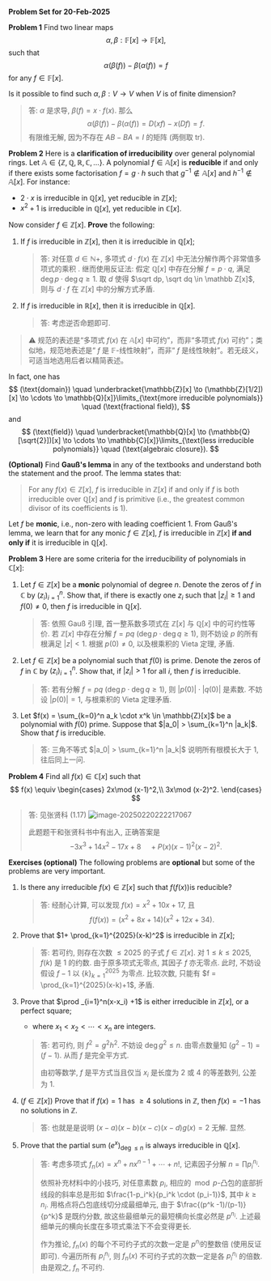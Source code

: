 **Problem Set for 20-Feb-2025**

**Problem 1** Find two linear maps 
$$
\alpha, \beta : \mathbb{F}[x] \to \mathbb{F}[x],
$$
such that 
$$
\alpha(\beta(f)) - \beta(\alpha(f)) = f
$$
for any $f \in \mathbb{F}[x]$. 

Is it possible to find such $\alpha, \beta : V \to V$ when $V$​ is of finite dimension?

> 答: $\alpha$ 是求导, $\beta(f) = x\cdot f(x)$. 那么 
> $$
> \alpha (\beta (f)) - \beta (\alpha (f)) = D(xf) - x(Df) = f.
> $$
> 有限维无解, 因为不存在 $AB-BA=I$ 的矩阵 (两侧取 $\mathrm{tr}$). 

**Problem 2** Here is a **clarification of irreducibility** over general polynomial rings. Let $\mathbb{A} \in \{\mathbb{Z}, \mathbb{Q}, \mathbb{R}, \mathbb{C}, \ldots\}$. A polynomial $f \in \mathbb{A}[x]$ is **reducible** if and only if there exists some factorisation $f = g \cdot h$ such that $g^{-1} \notin \mathbb A[x]$ and $h^{-1} \notin \mathbb A[x]$. For instance:

- $2 \cdot x$ is irreducible in $\mathbb{Q}[x]$, yet reducible in $\mathbb{Z}[x]$;
- $x^2 + 1$ is irreducible in $\mathbb{Q}[x]$, yet reducible in $\mathbb{C}[x]$.

Now consider $f \in \mathbb{Z}[x]$. **Prove** the following:

1. If $f$ is irreducible in $\mathbb{Z}[x]$, then it is irreducible in $\mathbb{Q}[x]$​;

   > 答: 对任意 $d \in \mathbb N+$, 多项式 $d\cdot f(x)$ 在 $\mathbb Z[x]$ 中无法分解作两个非常值多项式的乘积 . 继而使用反证法: 假定 $\mathbb Q[x]$ 中存在分解 $f = p\cdot q$, 满足 $\deg p \cdot \deg q \geq 1$. 取 $d$ 使得 $\sqrt dp, \sqrt dq \in \mathbb Z[x]$, 则与 $d \cdot f$ 在 $\mathbb Z[x]$ 中的分解方式矛盾. 
2. If $f$ is irreducible in $\mathbb{R}[x]$, then it is irreducible in $\mathbb{Q}[x]$​.

   > 答: 考虑逆否命题即可. 

> :warning: 规范的表述是“多项式 $f(x)$ 在 $\mathbb A[x]$ 中可约”，而非“多项式 $f(x)$ 可约”；类似地，规范地表述是“ $f$ 是 $\mathbb F$-线性映射”，而非“ $f$ 是线性映射”。若无歧义，可适当地选用后者以精简表述。

In fact, one has
$$
(\text{domain}) \quad \underbracket{\mathbb{Z}[x] \to (\mathbb{Z}[1/2])[x] \to \cdots \to \mathbb{Q}[x]}\limits_{\text{more irreducible polynomials}} \quad (\text{fractional field}),
$$
and
$$
(\text{field}) \quad \underbracket{\mathbb{Q}[x] \to (\mathbb{Q}[\sqrt{2}])[x] \to \cdots \to \mathbb{C}[x]}\limits_{\text{less irreducible polynomials}} \quad (\text{algebraic closure}).
$$

**(Optional)** Find **Gauß's lemma** in any of the textbooks and understand both the statement and the proof. The lemma states that:

> For any $f(x) \in \mathbb{Z}[x]$, $f$ is irreducible in $\mathbb{Z}[x]$ if and only if $f$ is both irreducible over $\mathbb{Q}[x]$ and $f$ is primitive (i.e., the greatest common divisor of its coefficients is 1).

Let $f$ be **monic**, i.e., non-zero with leading coefficient $1$. From Gauß's lemma, we learn that for any monic $f \in \mathbb{Z}[x]$, $f$ is irreducible in $\mathbb{Z}[x]$ **if and only if** it is irreducible in $\mathbb{Q}[x]$.

**Problem 3** Here are some criteria for the irreducibility of polynomials in $\mathbb C[x]$:

1. Let $f \in \mathbb{Z}[x]$ be a **monic** polynomial of degree $n$. Denote the zeros of $f$ in $\mathbb{C}$ by $(z_i)_{i=1}^n$. Show that, if there is exactly one $z_i$ such that $|z_i| \geq 1$ and $f(0) \neq 0$, then $f$ is irreducible in $\mathbb{Q}[x]$. 

   > 答: 依照 Gauß 引理, 首一整系数多项式在 $\mathbb Z[x]$ 与 $\mathbb Q[x]$ 中的可约性等价. 若 $\mathbb Z[x]$ 中存在分解 $f = pq$ ($\deg p\cdot \deg q \geq 1$), 则不妨设 $p$ 的所有根满足 $|z| <1$. 根据 $p(0) \neq 0$, 以及根乘积的 Vieta 定理, 矛盾. 
2. Let $f \in \mathbb{Z}[x]$ be a polynomial such that $f(0)$ is prime. Denote the zeros of $f$ in $\mathbb{C}$ by $(z_i)_{i=1}^n$. Show that, if $|z_i| > 1$ for all $i$, then $f$​ is irreducible.

   > 答: 若有分解 $f = pq$ ($\deg p\cdot \deg q \geq 1$), 则 $|p(0)|\cdot |q(0)|$ 是素数. 不妨设 $|p(0)|=1$, 与根乘积的 Vieta 定理矛盾. 
3. Let $f(x) = \sum_{k=0}^n a_k \cdot x^k \in \mathbb{Z}[x]$ be a polynomial with $f(0)$ prime. Suppose that $|a_0| > \sum_{k=1}^n |a_k|$. Show that $f$​​ is irreducible.

   > 答: 三角不等式 $|a_0| > \sum_{k=1}^n |a_k|$ 说明所有根模长大于 $1$, 往后同上一问. 

**Problem 4** Find all $f(x) \in \mathbb C[x]$ such that 
$$
f(x) \equiv \begin{cases}
2x\mod (x-1)^2,\\
3x\mod (x-2)^2.
\end{cases}
$$
> 答: 见张贤科 (1.17)
> ![image-20250220222217067](https://cdn.jsdelivr.net/gh/czhang271828/imgs/test/image-20250220222217067.png)
>
> 此题题干和张贤科书中有出入, 正确答案是 
> $$
> -3x^3+14x^2-17x+8 \quad + P(x)(x-1)^2(x-2)^2.
> $$

**Exercises (optional)** The following problems are **optional** but some of the problems are very important. 

1. Is there any irreducible $f (x) \in \mathbb Z[x]$ such that $f(f(x))$​ is reducible? 

   > 答: 经耐心计算, 可以发现 $f(x) = x^2+10x+17$, 且 
   > $$
   > f(f(x)) = \left(x^2+8 x+14\right) \left(x^2+12 x+34\right).
   > $$

2. Prove that $1+ \prod_{k=1}^{2025}(x-k)^2$ is irreducible in $\mathbb Z[x]$​; 

   > 答: 若可约, 则存在次数 $\leq 2025$ 的子式 $f \in \mathbb Z[x]$. 对 $1\leq k \leq 2025$, $f(k)$ 是 $1$ 的约数. 由于原多项式无零点, 其因子 $f$ 亦无零点. 此时, 不妨设假设 $f-1$ 以 $\{k\}_{k=1}^{2025}$ 为零点. 比较次数, 只能有 $f = \prod_{k=1}^{2025}(x-k)+1$, 矛盾. 

3. Prove that $\prod _{i=1}^n(x-x_i) +1$ is either irreducible in $\mathbb Z[x]$, or a perfect square; 

   * where $x_1 < x_2 < \cdots < x_n$ are integers. 

   > 答: 若可约, 则 $f^2 = g^2 h^2$. 不妨设 $\deg g^2 \leq n$. 由零点数量知 $(g^2-1) = (f-1)$. 从而 $f$ 是完全平方式. 
   >
   > 由初等数学, $f$ 是平方式当且仅当 $x_i$ 是长度为 $2$ 或 $4$ 的等差数列, 公差为 $1$. 

4. ($f \in \mathbb Z[x]$) Prove that if $f(x) = 1$ has $\geq 4$ solutions in $\mathbb Z$, then $f(x) = -1$ has no solutions in $\mathbb Z$. 

   > 答: 也就是是说明 $(x-a)(x-b)(x-c)(x-d)g(x)=2$ 无解. 显然. 

5. Prove that the partial sum $(e^x)_{\deg \leq n}$ is always irreducible in $\mathbb Q[x]$​. 

   > 答: 考虑多项式 $f_n(x) = x^n + nx^{n-1}+\cdots + n!$, 记素因子分解 $n = \prod p_i ^{n_i}$.
   >
   > 依照补充材料中的小技巧, 对任意素数 $p_i$, 相应的 $\bmod p$-凸包的底部折线段的斜率总是形如 $\frac{1-p_i^k}{p_i^k \cdot (p_i-1)}$, 其中 $k \geq n_i$. 用格点将凸包底线切分成最细单元, 由于 $\frac{(p^k -1)/(p-1)}{p^k}$ 是既约分数, 故这些最细单元的最短横向长度必然是 $p^{n_i}$. 上述最细单元的横向长度在多项式乘法下不会变得更长. 
   >
   > 作为推论, $f_n(x)$ 的每个不可约子式的次数一定是 $p^{n_i}$​ 的整数倍 (使用反证即可). 今遍历所有 $p_i^{n_i}$, 则 $f_n(x)$ 不可约子式的次数一定是各 $p_i^{n_i}$ 的倍数. 由是观之, $f_n$ 不可约. 
